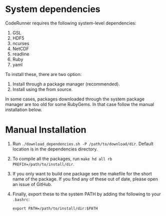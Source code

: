System dependencies
===================

CodeRunner requires the following system-level dependencies:

1. GSL
2. HDF5
3. ncurses
4. NetCDF
5. readline
6. Ruby
7. yaml

To install these, there are two option:

1. Install through a package manager (recommended).
2. Install using the from source.

In some cases, packages downloaded through the system package manager are too
old for some RubyGems. In that case follow the manual installation below.

Manual Installation
=================

1. Run `./download_dependencies.sh -P /path/to/download/dir`. Default
   location is in the dependencies directory.
2. To compile all the packages, run `make hd all rb PREFIX=/path/to/install/dir`.
3. If you only want to build one package see the makefile for the short name
   of the package. If you find any of these out of date, please open an
   issue of GitHub.
4. Finally, export these to the system PATH by adding the following to your
   `.bashrc`:

   `export PATH=/path/to/install/dir:$PATH`
